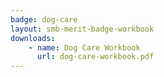 ```yaml
---
badge: dog-care
layout: smb-merit-badge-workbook
downloads:
    - name: Dog Care Workbook
      url: dog-care-workbook.pdf
---
```

